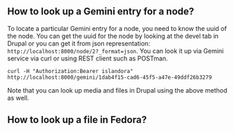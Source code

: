 ## How to look up a Gemini entry for a node?
To locate a particular Gemini entry for a node, you need to know the uuid of the node. You can get the uuid for the node by looking at the devel tab in Drupal or you can get it from json representation: `http://localhost:8000/node/2?_format=json`.  You can look it up via Gemini service via curl or using REST client such as POSTman. 

```
curl -H "Authorization:Bearer islandora" http://localhost:8000/gemini/1dab4f15-cad6-45f5-a47e-49ddf26b3279
```

Note that you can look up media and files in Drupal using the above method as well.

## How to look up a file in Fedora?
